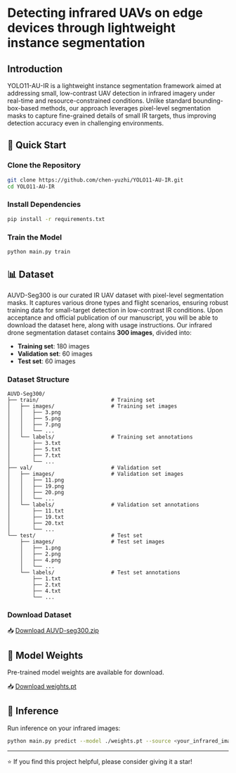 # Detecting infrared UAVs on edge devices through lightweight instance segmentation


## Introduction
YOLO11-AU-IR is a lightweight instance segmentation framework aimed at addressing small, low-contrast UAV detection in infrared imagery under real-time and resource-constrained conditions. Unlike standard bounding-box-based methods, our approach leverages pixel-level segmentation masks to capture fine-grained details of small IR targets, thus improving detection accuracy even in challenging environments.




## 🚀 Quick Start

### Clone the Repository
```bash
git clone https://github.com/chen-yuzhi/YOLO11-AU-IR.git
cd YOLO11-AU-IR
```

### Install Dependencies
```bash
pip install -r requirements.txt
```

### Train the Model
```bash
python main.py train
```

## 📊 Dataset
AUVD-Seg300 is our curated IR UAV dataset with pixel-level segmentation masks. It captures various drone types and flight scenarios, ensuring robust training data for small-target detection in low-contrast IR conditions.
Upon acceptance and official publication of our manuscript, you will be able to download the dataset here, along with usage instructions.
Our infrared drone segmentation dataset contains **300 images**, divided into:
- **Training set**: 180 images
- **Validation set**: 60 images  
- **Test set**: 60 images

### Dataset Structure
```
AUVD-Seg300/
├── train/                       # Training set
│   ├── images/                  # Training set images
│   │   ├── 3.png
│   │   ├── 5.png
│   │   ├── 7.png
│   │   └── ...
│   └── labels/                  # Training set annotations
│       ├── 3.txt
│       ├── 5.txt
│       ├── 7.txt
│       └── ...
├── val/                         # Validation set
│   ├── images/                  # Validation set images
│   │   ├── 11.png
│   │   ├── 19.png
│   │   ├── 20.png
│   │   └── ...
│   └── labels/                  # Validation set annotations
│       ├── 11.txt
│       ├── 19.txt
│       ├── 20.txt
│       └── ...
└── test/                        # Test set
    ├── images/                  # Test set images
    │   ├── 1.png
    │   ├── 2.png
    │   ├── 4.png
    │   └── ...
    └── labels/                  # Test set annotations
        ├── 1.txt
        ├── 2.txt
        ├── 4.txt
        └── ...
```

### Download Dataset
📥 [Download AUVD-seg300.zip](https://1drv.ms/u/c/122bc9074aad62f0/ESP63poaAWhMjgQ7IuQjueIBkUIB8rXUeSY51fdJphfZcg?e=9NzObS)

## 🎯 Model Weights

Pre-trained model weights are available for download.

📥 [Download weights.pt](https://1drv.ms/u/c/122bc9074aad62f0/Edcnsy8x6BtBvrgPTmhMU6MBefCN0GpbcLXUQP0cNqFnGQ?e=Ans5O6)

## 🔮 Inference

Run inference on your infrared images:

```bash
python main.py predict --model ./weights.pt --source <your_infrared_image_path> --save
```


---

⭐ If you find this project helpful, please consider giving it a star!
